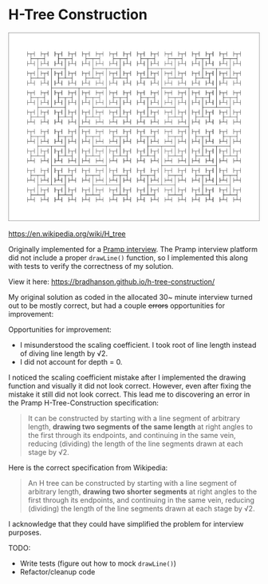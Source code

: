 # H-Tree Construction

![Picture of H-Tree](h-tree.png)

https://en.wikipedia.org/wiki/H_tree

Originally implemented for a [Pramp interview](https://www.pramp.com/invt/lY9Lxp2vVZidqxz6qAGo). The Pramp interview platform did not include a proper `drawLine()` function, so I implemented this along with tests to verify the correctness of my solution.

View it here: https://bradhanson.github.io/h-tree-construction/

My original solution as coded in the allocated 30~ minute interview turned out to be mostly correct, but had a couple <strike>errors</strike> opportunities for improvement:

Opportunities for improvement:

- I misunderstood the scaling coefficient. I took root of line length instead of diving line length by √2.
- I did not account for depth = 0.

I noticed the scaling coefficient mistake after I implemented the drawing function and visually it did not look correct. However, even after fixing the mistake it still did not look correct. This lead me to discovering an error in the Pramp H-Tree-Construction specification:

> It can be constructed by starting with a line segment of arbitrary length, **drawing two segments of the same length** at right angles to the first through its endpoints, and continuing in the same vein, reducing (dividing) the length of the line segments drawn at each stage by √2.

Here is the correct specification from Wikipedia:

> An H tree can be constructed by starting with a line segment of arbitrary length, **drawing two shorter segments** at right angles to the first through its endpoints, and continuing in the same vein, reducing (dividing) the length of the line segments drawn at each stage by √2.

I acknowledge that they could have simplified the problem for interview purposes.

TODO:

- Write tests (figure out how to mock `drawLine()`)
- Refactor/cleanup code
